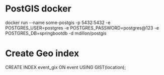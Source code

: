 # PostGIS docker
docker run --name some-postgis -p 5432:5432 -e POSTGRES_USER=postgres -e POSTGRES_PASSWORD=postgres@123 -e POSTGRES_DB=springbootdb -d mdillon/postgis

# Create Geo index
CREATE INDEX event_gix ON event USING GIST(location);